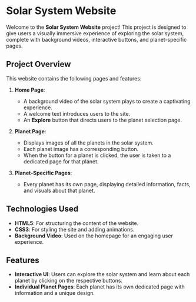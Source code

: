 # Solar System Website

Welcome to the **Solar System Website** project! This project is designed to give users a visually immersive experience of exploring the solar system, complete with background videos, interactive buttons, and planet-specific pages.

## Project Overview

This website contains the following pages and features:

1. **Home Page**:
    - A background video of the solar system plays to create a captivating experience.
    - A welcome text introduces users to the site.
    - An **Explore** button that directs users to the planet selection page.

2. **Planet Page**:
    - Displays images of all the planets in the solar system.
    - Each planet image has a corresponding button.
    - When the button for a planet is clicked, the user is taken to a dedicated page for that planet.

3. **Planet-Specific Pages**:
    - Every planet has its own page, displaying detailed information, facts, and visuals about that planet.
    
## Technologies Used

- **HTML5**: For structuring the content of the website.
- **CSS3**: For styling the site and adding animations.
- **Background Video**: Used on the homepage for an engaging user experience.

## Features

- **Interactive UI**: Users can explore the solar system and learn about each planet by clicking on the respective buttons.
- **Individual Planet Pages**: Each planet has its own dedicated page with information and a unique design.

